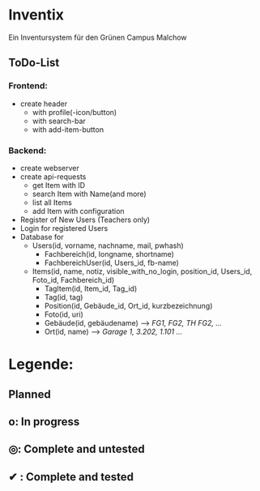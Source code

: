 # Inventix

Ein Inventursystem für den Grünen Campus Malchow


## ToDo-List ##
	
### Frontend: ###
* create header
	* with profile(-icon/button)
	* with search-bar
	* with add-item-button

### Backend: ###
* create webserver
* create api-requests
	* get Item with ID
	* search Item with Name(and more)
	* list all Items
	* add Item with configuration
* Register of New Users (Teachers only)
* Login for registered Users
* Database for
	* Users(id, vorname, nachname, mail, pwhash)
		* Fachbereich(id, longname, shortname)
		* FachbereichUser(id, Users_id, fb-name)
	* Items(id, name, notiz, visible_with_no_login, position_id, Users_id, Foto_id, Fachbereich_id)
		* TagItem(id, Item_id, Tag_id)
		* Tag(id, tag)
		* Position(id, Gebäude_id, Ort_id, kurzbezeichnung)
		* Foto(id, uri)
		* Gebäude(id, gebäudename) 	--> _FG1, FG2, TH FG2, ..._
		* Ort(id, name) 		--> _Garage 1, 3.202, 1.101 ..._








# Legende: #
##    Planned ##
## o: In progress ##
## ◎: Complete and untested ##
## ✔  : Complete and tested ##
